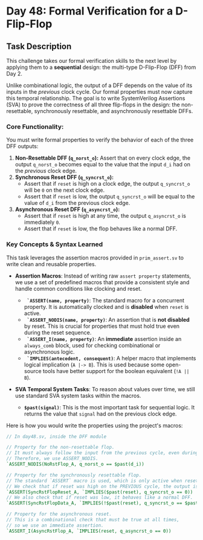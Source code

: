 # Day 48: Formal Verification for a D-Flip-Flop

## Task Description

This challenge takes our formal verification skills to the next level by applying them to a **sequential** design: the multi-type D-Flip-Flop (DFF) from Day 2.

Unlike combinational logic, the output of a DFF depends on the value of its inputs in the *previous* clock cycle. Our formal properties must now capture this temporal relationship. The goal is to write SystemVerilog Assertions (SVA) to prove the correctness of all three flip-flops in the design: the non-resettable, synchronously resettable, and asynchronously resettable DFFs.

### Core Functionality:

You must write formal properties to verify the behavior of each of the three DFF outputs:

1.  **Non-Resettable DFF (`q_norst_o`):** Assert that on every clock edge, the output `q_norst_o` becomes equal to the value that the input `d_i` had on the *previous* clock edge.
2.  **Synchronous Reset DFF (`q_syncrst_o`):**
    * Assert that if `reset` is high on a clock edge, the output `q_syncrst_o` will be `0` on the next clock edge.
    * Assert that if `reset` is low, the output `q_syncrst_o` will be equal to the value of `d_i` from the previous clock edge.
3.  **Asynchronous Reset DFF (`q_asyncrst_o`):**
    * Assert that if `reset` is high at any time, the output `q_asyncrst_o` is immediately `0`.
    * Assert that if `reset` is low, the flop behaves like a normal DFF.

### Key Concepts & Syntax Learned

This task leverages the assertion macros provided in `prim_assert.sv` to write clean and reusable properties.

* **Assertion Macros**: Instead of writing raw `assert property` statements, we use a set of predefined macros that provide a consistent style and handle common conditions like clocking and reset.
    * **`` `ASSERT(name, property)``**: The standard macro for a concurrent property. It is automatically clocked and is **disabled** when `reset` is active.
    * **`` `ASSERT_NODIS(name, property)``**: An assertion that is **not disabled** by reset. This is crucial for properties that must hold true even during the reset sequence.
    * **`` `ASSERT_I(name, property)``**: An **immediate** assertion inside an `always_comb` block, used for checking combinational or asynchronous logic.
    * **`` `IMPLIES(antecedent, consequent)``**: A helper macro that implements logical implication (`A |-> B`). This is used because some open-source tools have better support for the boolean equivalent (`!A || B`).

* **SVA Temporal System Tasks**: To reason about values over time, we still use standard SVA system tasks within the macros.
    * **`$past(signal)`**: This is the most important task for sequential logic. It returns the value that `signal` had on the previous clock edge.

Here is how you would write the properties using the project's macros:

```systemverilog
// In day48.sv, inside the DFF module

// Property for the non-resettable flop.
// It must always follow the input from the previous cycle, even during reset.
// Therefore, we use ASSERT_NODIS.
`ASSERT_NODIS(NoRstFlop_A, q_norst_o == $past(d_i))

// Property for the synchronously resettable flop.
// The standard `ASSERT` macro is used, which is only active when reset is low.
// We check that if reset was high on the PREVIOUS cycle, the output is now 0.
`ASSERT(SyncRstFlopReset_A, `IMPLIES($past(reset), q_syncrst_o == 0))
// We also check that if reset was low, it behaves like a normal DFF.
`ASSERT(SyncRstFlopData_A, `IMPLIES(!$past(reset), q_syncrst_o == $past(d_i)))

// Property for the asynchronous reset.
// This is a combinational check that must be true at all times,
// so we use an immediate assertion.
`ASSERT_I(AsyncRstFlop_A, `IMPLIES(reset, q_asyncrst_o == 0))

